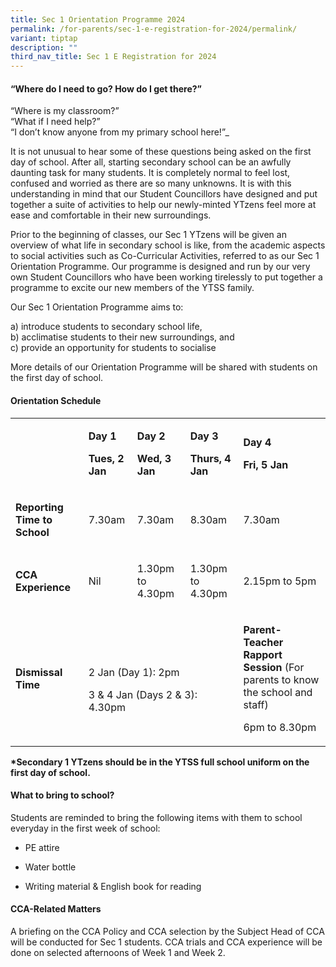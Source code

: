 ```yaml
---
title: Sec 1 Orientation Programme 2024
permalink: /for-parents/sec-1-e-registration-for-2024/permalink/
variant: tiptap
description: ""
third_nav_title: Sec 1 E Registration for 2024
---
```

<h4>“Where do I need to go? How do I get there?”</h4><p>“Where is my classroom?”<br>“What if I need help?”<br>“I don’t know anyone from my primary school here!”_</p><p>It is not unusual to hear some of these questions being asked on the first day of school. After all, starting secondary school can be an awfully daunting task for many students. It is completely normal to feel lost, confused and worried as there are so many unknowns. It is with this understanding in mind that our Student Councillors have designed and put together a suite of activities to help our newly-minted YTzens feel more at ease and comfortable in their new surroundings.</p><p>Prior to the beginning of classes, our Sec 1 YTzens will be given an overview of what life in secondary school is like, from the academic aspects to social activities such as Co-Curricular Activities, referred to as our Sec 1 Orientation Programme. Our programme is designed and run by our very own Student Councillors who have been working tirelessly to put together a programme to excite our new members of the YTSS family.</p><p>Our Sec 1 Orientation Programme aims to:</p><p>a) introduce students to secondary school life,<br>b) acclimatise students to their new surroundings, and&nbsp;<br>c) provide an opportunity for students to socialise</p><p>More details of our Orientation Programme will be shared with students on the first day of school.&nbsp;</p><h4>Orientation Schedule</h4><table><tbody><tr><td rowspan="1" colspan="1"><p><strong>&nbsp;</strong></p></td><td rowspan="1" colspan="1"><p><strong>Day 1</strong></p><p><strong>Tues, 2 Jan</strong></p></td><td rowspan="1" colspan="1"><p><strong>Day 2</strong></p><p><strong>Wed, 3 Jan</strong></p></td><td rowspan="1" colspan="1"><p><strong>Day 3</strong></p><p><strong>Thurs, 4 Jan</strong></p></td><td rowspan="1" colspan="1"><p><strong>Day 4</strong></p><p><strong>Fri, 5 Jan</strong></p></td></tr><tr><td rowspan="1" colspan="1"><p><strong>Reporting Time to School</strong></p></td><td rowspan="1" colspan="1"><p>7.30am</p></td><td rowspan="1" colspan="1"><p>7.30am</p></td><td rowspan="1" colspan="1"><p>8.30am</p></td><td rowspan="1" colspan="1"><p>7.30am</p></td></tr><tr><td rowspan="1" colspan="1"><p><strong>CCA Experience</strong></p></td><td rowspan="1" colspan="1"><p>Nil</p></td><td rowspan="1" colspan="1"><p>1.30pm to 4.30pm</p></td><td rowspan="1" colspan="1"><p>1.30pm to 4.30pm</p></td><td rowspan="1" colspan="1"><p>2.15pm to 5pm</p></td></tr><tr><td rowspan="1" colspan="1"><p><strong>Dismissal Time</strong></p></td><td rowspan="1" colspan="3"><p>&nbsp;</p><p>2 Jan (Day 1): 2pm</p><p>3 &amp; 4 Jan (Days 2 &amp; 3): 4.30pm</p></td><td rowspan="1" colspan="1"><p><strong>Parent-Teacher Rapport Session </strong>(For parents to know the school and staff)</p><p>6pm to 8.30pm</p></td></tr></tbody></table><p><strong>*Secondary 1 YTzens should be in the YTSS full school uniform on the first day of school.</strong></p><h4>What to bring to school?</h4><p>Students are reminded to bring the following items with them to school everyday in the first week of school:</p><ul data-tight="true" class="tight"><li><p>PE attire</p></li><li><p>Water bottle</p></li><li><p>Writing material &amp; English book for reading</p></li></ul><h4>CCA-Related Matters</h4><p>A briefing on the CCA Policy and CCA selection by the Subject Head of CCA will be conducted for Sec 1 students. CCA trials and CCA experience will be done on selected afternoons of Week 1 and Week 2.</p>